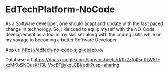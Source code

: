 # EdTechPlatform-NoCode

As a Software developer, one should adapt and update with the fast paced change in technology. 
So, I deicded to equip myself with the NO-Code developement as a tool in my skill set along with the coding skills while on my voyage to becoming a better Software Developer 


App url
https://edtech-no-code-sj.glideapp.io/

Database url 
https://docs.google.com/spreadsheets/d/1h2zA4l5gfRW5T-xzMKbSNOusKH3L-VxcBTjjykqLCBI/edit?usp=sharing

